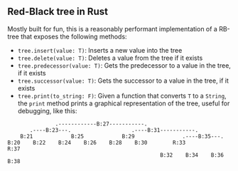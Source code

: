 ## Red-Black tree in Rust

Mostly built for fun, this is a reasonably performant implementation of a RB-tree that exposes the following methods:

- `tree.insert(value: T)`: Inserts a new value into the tree
- `tree.delete(value: T)`: Deletes a value from the tree if it exists
- `tree.predecessor(value: T)`: Gets the predecessor to a value in the tree, if it exists
- `tree.successor(value: T)`: Gets the successor to a value in the tree, if it exists
- `tree.print(to_string: F)`: Given a function that converts `T` to a `String`, the `print` method prints a graphical representation of the tree, useful for debugging, like this:

```
               .------------B:27-----------.
       .----B:23---.                   .----B:31-----------.
    B:21            B:25            B:29               .----B:35---.
B:20    B:22    B:24    B:26    B:28    B:30        R:33            R:37
                                                B:32    B:34    B:36    B:38
```
